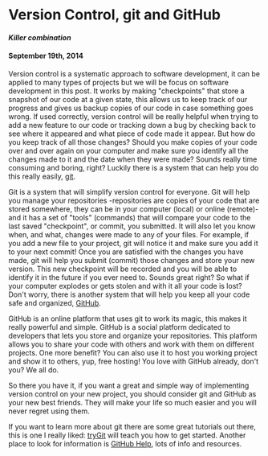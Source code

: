 <!-- This template is in markdown, not html, so
  it will not render beautifully when you copy and
  paste it into your github.io site, but it will at
  least be published. Next week you'll be creating a
  blog template using HTML and CSS and you'll be able
  to copy and paste the blog posts from week 1 in there
  to make them pretty next week.

  For now, please replace the title, subtitle (if desired),
  and date with the text you would like. Markdown is pretty
  simple, so you can just feel free to type. =) -->


# Version Control, git and GitHub
#### _Killer combination_
#### September 19th, 2014

Version control is a systematic approach to software development, it can be applied to many types of projects but we will be focus on software development in this post. It works by making "checkpoints" that store a snapshot of our code at a given state, this allows us to keep track of our progress and gives us backup copies of our code in case something goes wrong. If used correctly, version control will be really helpful when trying to add a new feature to our code or tracking down a bug by checking back to see where it appeared and what piece of code made it appear. But how do you keep track of all those changes? Should you make copies of your code over and over again on your computer and make sure you identify all the changes made to it and the date when they were made? Sounds really time consuming and boring, right? Luckily there is a system that can help you do this really easily, [git](http://www.git-scm.com/).

Git is a system that will simplify version control for everyone. Git will help you manage your repositories -repositories are copies of your code that are stored somewhere, they can be in your computer (local) or online (remote)- and it has a set of "tools" (commands) that will compare your code to the last saved "checkpoint", or commit, you submitted. It will also let you know when, and what, changes were made to any of your files. For example, if you add a new file to your project, git will notice it and make sure you add it to your next commit! Once you are satisfied with the changes you have made, git will help you submit (commit) those changes and store your new version. This new checkpoint will be recorded and you will be able to identify it in the future if you ever need to. Sounds great right? So what if your computer explodes or gets stolen and with it all your code is lost? Don't worry, there is another system that will help you keep all your code safe and organized, [GitHub](http://www.github.com/).

GitHub is an online platform that uses git to work its magic, this makes it really powerful and simple. GitHub is a social platform dedicated to developers that lets you store and organize your repositories. This platform allows you to share your code with others and work with them on different projects. One more benefit? You can also use it to host you working project and show it to others, yup, free hosting! You love with GitHub already, don't you? We all do.

So there you have it, if you want a great and simple way of implementing version control on your new project, you should consider git and GitHub as your new best friends. They will make your life so much easier and you will never regret using them.

If you want to learn more about git there are some great tutorials out there, this is one I really liked: [tryGit](https://try.github.io/levels/1/challenges/1) will teach you how to get started. Another place to look for information is [GitHub Help](https://help.github.com/articles/what-are-other-good-resources-for-learning-git-and-github), lots of info and resources.

